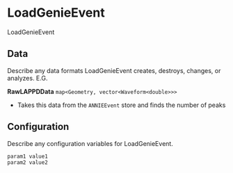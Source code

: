# LoadGenieEvent

LoadGenieEvent

## Data

Describe any data formats LoadGenieEvent creates, destroys, changes, or analyzes. E.G.

**RawLAPPDData** `map<Geometry, vector<Waveform<double>>>`
* Takes this data from the `ANNIEEvent` store and finds the number of peaks


## Configuration

Describe any configuration variables for LoadGenieEvent.

```
param1 value1
param2 value2
```
